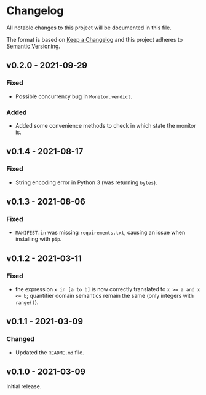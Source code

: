 # Changelog
All notable changes to this project will be documented in this file.

The format is based on [Keep a Changelog](http://keepachangelog.com/en/1.0.0/)
and this project adheres to [Semantic Versioning](http://semver.org/spec/v2.0.0.html).

## v0.2.0 - 2021-09-29
### Fixed
- Possible concurrency bug in `Monitor.verdict`.

### Added
- Added some convenience methods to check in which state the monitor is.

## v0.1.4 - 2021-08-17
### Fixed
- String encoding error in Python 3 (was returning `bytes`).

## v0.1.3 - 2021-08-06
### Fixed
- `MANIFEST.in` was missing `requirements.txt`, causing an issue when installing with `pip`.

## v0.1.2 - 2021-03-11
### Fixed
- the expression `x in [a to b]` is now correctly translated to `x >= a and x <= b`; quantifier domain semantics remain the same (only integers with `range()`).

## v0.1.1 - 2021-03-09
### Changed
- Updated the `README.md` file.

## v0.1.0 - 2021-03-09
Initial release.
